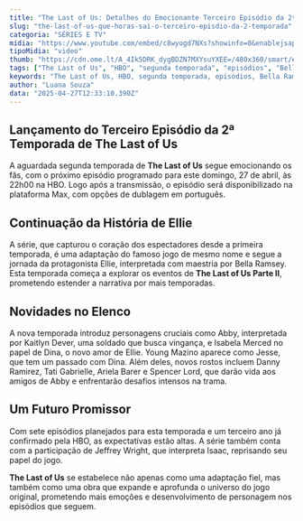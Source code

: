 ```yaml
---
title: "The Last of Us: Detalhes do Emocionante Terceiro Episódio da 2ª Temporada na HBO"
slug: "the-last-of-us-que-horas-sai-o-terceiro-episdio-da-2-temporada"
categoria: "SÉRIES E TV"
midia: "https://www.youtube.com/embed/c8wyogd7NXs?showinfo=0&enablejsapi=1"
tipoMidia: "video"
thumb: "https://cdn.ome.lt/A_4Ik5DRK_dygBDZN7MXYsuYXEE=/480x360/smart/extras/conteudos/Design_sem_nome_13_FhXXKTQ.jpg"
tags: ["The Last of Us", "HBO", "segunda temporada", "episódios", "Bella Ramsey", "Max", "série de TV"]
keywords: "The Last of Us, HBO, segunda temporada, episódios, Bella Ramsey, Max, série de TV"
author: "Luana Souza"
data: "2025-04-27T12:33:10.390Z"
---
```


## **Lançamento do Terceiro Episódio da 2ª Temporada de The Last of Us**

A aguardada segunda temporada de **The Last of Us** segue emocionando os fãs, com o próximo episódio programado para este domingo, 27 de abril, às 22h00 na HBO. Logo após a transmissão, o episódio será disponibilizado na plataforma Max, com opções de dublagem em português.

## **Continuação da História de Ellie**

A série, que capturou o coração dos espectadores desde a primeira temporada, é uma adaptação do famoso jogo de mesmo nome e segue a jornada da protagonista Ellie, interpretada com maestria por Bella Ramsey. Esta temporada começa a explorar os eventos de **The Last of Us Parte II**, prometendo estender a narrativa por mais temporadas.

## **Novidades no Elenco**

A nova temporada introduz personagens cruciais como Abby, interpretada por Kaitlyn Dever, uma soldado que busca vingança, e Isabela Merced no papel de Dina, o novo amor de Ellie. Young Mazino aparece como Jesse, que tem um passado com Dina. Além deles, novos rostos incluem Danny Ramirez, Tati Gabrielle, Ariela Barer e Spencer Lord, que darão vida aos amigos de Abby e enfrentarão desafios intensos na trama.

## **Um Futuro Promissor**

Com sete episódios planejados para esta temporada e um terceiro ano já confirmado pela HBO, as expectativas estão altas. A série também conta com a participação de Jeffrey Wright, que interpreta Isaac, reprisando seu papel do jogo.

**The Last of Us** se estabelece não apenas como uma adaptação fiel, mas também como uma obra que expande e aprofunda o universo do jogo original, prometendo mais emoções e desenvolvimento de personagem nos episódios que seguem.